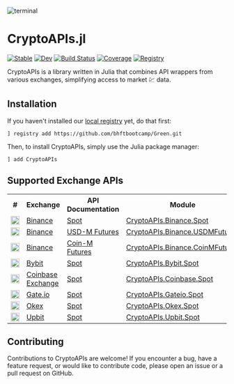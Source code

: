 ![terminal](docs/src/assets/terminal.gif)

# CryptoAPIs.jl

[![Stable](https://img.shields.io/badge/docs-stable-blue.svg)](https://bhftbootcamp.github.io/CryptoAPIs.jl/stable/)
[![Dev](https://img.shields.io/badge/docs-dev-blue.svg)](https://bhftbootcamp.github.io/CryptoAPIs.jl/dev/)
[![Build Status](https://github.com/bhftbootcamp/CryptoAPIs.jl/actions/workflows/Coverage.yml/badge.svg?branch=master)](https://github.com/bhftbootcamp/CryptoAPIs.jl/actions/workflows/Coverage.yml?query=branch%3Amaster)
[![Coverage](https://codecov.io/gh/bhftbootcamp/CryptoAPIs.jl/branch/master/graph/badge.svg)](https://codecov.io/gh/bhftbootcamp/CryptoAPIs.jl)
[![Registry](https://img.shields.io/badge/registry-Green-green)](https://github.com/bhftbootcamp/Green)

CryptoAPIs is a library written in Julia that combines API wrappers from various exchanges, simplifying access to market 💹 data.

## Installation
If you haven't installed our [local registry](https://github.com/bhftbootcamp/Green) yet, do that first:
```
] registry add https://github.com/bhftbootcamp/Green.git
```

Then, to install CryptoAPIs, simply use the Julia package manager:
```
] add CryptoAPIs
```

## Supported Exchange APIs

<html>
    <body>
        <table>
            <tr>
                <th>#</th>
                <th>Exchange</th>
                <th>API Documentation</th>
                <th>Module</th>
                <th>Documentation</th>
            </tr>
            <tr>
                <td><img src="docs/src/assets/binance.png" alt="Binance Logo" width="20" height="20"></td>
                <td><a href="https://www.binance.com/en/trade">Binance</a></td>
                <td><a href="https://binance-docs.github.io/apidocs/spot/en/">Spot</a></td>
                <td><a href="src/Binance/Spot">CryptoAPIs.Binance.Spot</a></td>
                <td><a href="https://bhftbootcamp.github.io/CryptoAPIs.jl/stable/pages/Binance/#Spot">Spot</a></td>
            </tr>
            <tr>
                <td><img src="docs/src/assets/binance.png" alt="Binance Logo" width="20" height="20"></td>
                <td><a href="https://www.binance.com/futures">Binance</a></td>
                <td><a href="https://binance-docs.github.io/apidocs/futures/en/#change-log">USD-M Futures</a></td>
                <td><a href="src/Binance/USDMFutures">CryptoAPIs.Binance.USDMFutures</a></td>
                <td><a href="https://bhftbootcamp.github.io/CryptoAPIs.jl/stable/pages/Binance/#USDMFutures">USD-M Futures</a></td>
            </tr>
            <tr>
                <td><img src="docs/src/assets/binance.png" alt="Binance Logo" width="20" height="20"></td>
                <td><a href="https://www.binance.com/delivery">Binance</a></td>
                <td><a href="https://binance-docs.github.io/apidocs/delivery/en/">Coin-M Futures</a></td>
                <td><a href="src/Binance/CoinMFutures">CryptoAPIs.Binance.CoinMFutures</a></td>
                <td><a href="https://bhftbootcamp.github.io/CryptoAPIs.jl/stable/pages/Binance/#CoinMFutures">Coin-M Futures</a></td>
            </tr>
            <tr>
                <td><img src="docs/src/assets/bybit.png" alt="Bybit Logo" width="20" height="20"></td>
                <td><a href="https://www.bybit.com/en/trade/spot/BTC/USDT">Bybit</a></td>
                <td><a href="https://bybit-exchange.github.io/docs/">Spot</a></td>
                <td><a href="src/Bybit/Spot">CryptoAPIs.Bybit.Spot</a></td>
                <td><a href="https://bhftbootcamp.github.io/CryptoAPIs.jl/stable/pages/Bybit/#Spot">Spot</a></td>
            </tr>
            <tr>
                <td><img src="docs/src/assets/coinbase.png" alt="Coinbase Logo" width="20" height="20"></td>
                <td><a href="https://www.coinbase.com/">Coinbase Exchange</a></td>
                <td><a href="https://docs.cloud.coinbase.com/exchange/reference/">Spot</a></td>
                <td><a href="src/Coinbase/Spot">CryptoAPIs.Coinbase.Spot</a></td>
                <td><a href="https://bhftbootcamp.github.io/CryptoAPIs.jl/stable/pages/Coinbase/#Spot">Spot</a></td>
            </tr>
            <tr>
                <td><img src="docs/src/assets/gateio.png" alt="Gateio Logo" width="20" height="20"></td>
                <td><a href="https://www.gate.io/">Gate.io</a></td>
                <td><a href="https://www.gate.io/docs/developers/apiv4/">Spot</a></td>
                <td><a href="src/Gateio/Spot">CryptoAPIs.Gateio.Spot</a></td>
                <td><a href="https://bhftbootcamp.github.io/CryptoAPIs.jl/stable/pages/Gateio/#Spot">Spot</a></td>
            </tr>
            <tr>
                <td><img src="docs/src/assets/okex.png" alt="Okex Logo" width="20" height="20"></td>
                <td><a href="https://www.okx.com/">Okex</a></td>
                <td><a href="https://www.okx.com/docs-v5/en/">Spot</a></td>
                <td><a href="src/Okex/Spot">CryptoAPIs.Okex.Spot</a></td>
                <td><a href="https://bhftbootcamp.github.io/CryptoAPIs.jl/stable/pages/Okex/#Spot">Spot</a></td>
            </tr>
            <tr>
                <td><img src="docs/src/assets/upbit.png" alt="Upbit Logo" width="20" height="20"></td>
                <td><a href="https://upbit.com/">Upbit</a></td>
                <td><a href="https://global-docs.upbit.com/">Spot</a></td>
                <td><a href="src/Upbit/Spot">CryptoAPIs.Upbit.Spot</a></td>
                <td><a href="https://bhftbootcamp.github.io/CryptoAPIs.jl/stable/pages/Upbit/#Spot">Spot</a></td>
            </tr>
        </table>
    </body>
</html>

## Contributing

Contributions to CryptoAPIs are welcome! If you encounter a bug, have a feature request, or would like to contribute code, please open an issue or a pull request on GitHub.
